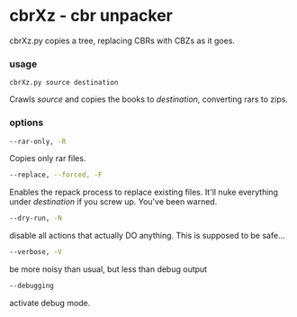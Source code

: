 # cbrXz - cbr unpacker
cbrXz.py copies a tree, replacing CBRs with CBZs as it goes.

### usage
```
cbrXz.py source destination
```
Crawls *source* and copies the books to *destination*, converting rars to zips.

### options
```bash
--rar-only, -R
```
Copies only rar files.

```bash
--replace, --forced, -F
```
Enables the repack process to replace existing files. It'll nuke everything under *destination* if you screw up. You've been warned.

```bash
--dry-run, -N
```
disable all actions that actually DO anything. This is supposed to be safe...

```bash
--verbose, -V
```
be more noisy than usual, but less than debug output

```bash
--debugging
```
activate debug mode.
